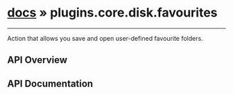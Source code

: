 # [docs](index.md) » plugins.core.disk.favourites
---

Action that allows you save and open user-defined favourite folders.

## API Overview

## API Documentation

